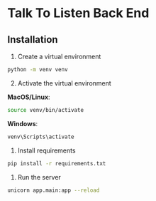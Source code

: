 # Talk To Listen Back End

## Installation
1. Create a virtual environment
```bash
python -m venv venv
```

2. Activate the virtual environment

**MacOS/Linux**:
```bash
source venv/bin/activate
```

**Windows**:
```bash
venv\Scripts\activate
```

1. Install requirements
```bash
pip install -r requirements.txt
```

1. Run the server
```bash
unicorn app.main:app --reload
```